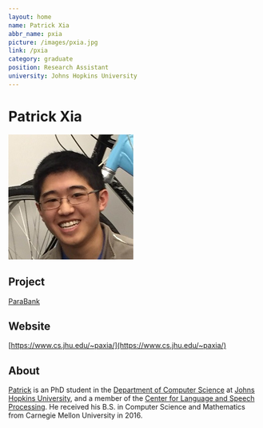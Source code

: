 ```yaml
---
layout: home
name: Patrick Xia
abbr_name: pxia
picture: /images/pxia.jpg
link: /pxia
category: graduate
position: Research Assistant
university: Johns Hopkins University
---
```


# Patrick Xia

![Image](/images/pxia.jpg)

## Project

[ParaBank](http://decomp.io/projects/parabank/)

## Website

[https://www.cs.jhu.edu/~paxia/](https://www.cs.jhu.edu/~paxia/)

## About

[Patrick](https://www.cs.jhu.edu/~paxia/) is an PhD student in the [Department of Computer Science](https://www.cs.jhu.edu/) at [Johns Hopkins University](https://www.jhu.edu/), and a member of the [Center for Language and Speech Processing](https://www.clsp.jhu.edu/). He received his B.S. in Computer Science and Mathematics from Carnegie Mellon University in 2016.
